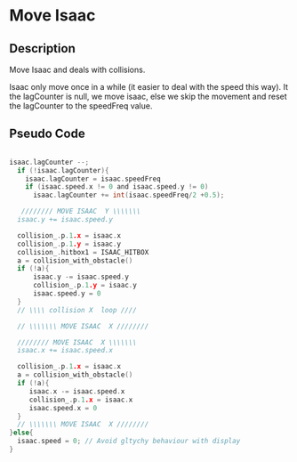 # Move Isaac

## Description

  Move Isaac and deals with collisions.

  Isaac only move once in a while (it easier to deal with the speed this way). It the lagCounter is null, we move isaac, else we skip the movement and reset the lagCounter to the speedFreq value.

## Pseudo Code

~~~C

isaac.lagCounter --;
  if (!isaac.lagCounter){
    isaac.lagCounter = isaac.speedFreq
    if (isaac.speed.x != 0 and isaac.speed.y != 0)
      isaac.lagCounter += int(isaac.speedFreq/2 +0.5);

   //////// MOVE ISAAC  Y \\\\\\\
  isaac.y += isaac.speed.y

  collision_.p.1.x = isaac.x
  collision_.p.1.y = isaac.y
  collision_.hitbox1 = ISAAC_HITBOX
  a = collision_with_obstacle()
  if (!a){
      isaac.y -= isaac.speed.y
      collision_.p.1.y = isaac.y
      isaac.speed.y = 0
  }
  // \\\\ collision X  loop ////

  // \\\\\\\ MOVE ISAAC  X ////////

  //////// MOVE ISAAC  X \\\\\\\
  isaac.x += isaac.speed.x

  collision_.p.1.x = isaac.x
  a = collision_with_obstacle()
  if (!a){
     isaac.x -= isaac.speed.x
     collision_.p.1.x = isaac.x
     isaac.speed.x = 0
  }
  // \\\\\\\ MOVE ISAAC  X ////////
}else{
  isaac.speed = 0; // Avoid gltychy behaviour with display
}
~~~
